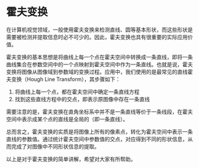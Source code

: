 # 霍夫变换

在计算机视觉领域，一般使用霍夫变换来检测直线、圆等基本形状，而这些形状是需要被检测并提取信息时必不可少的。因此，霍夫变换也具有很重要的实际应用价值。

霍夫变换的基本思想是将曲线上每一个点在霍夫空间中转换成一条直线，即将一条曲线集合在参数空间中的一个点映射到霍夫空间中作为一条直线。也就是说，霍夫变换将图像从图像域到参数域的变换过程。应用中，我们使用的是最常见的直线霍夫变换（Hough Line Transform），其步骤如下：

1. 将曲线上每一个点，都在霍夫空间中确定一条直线方程
2. 找到这些直线方程中的交点，即表示原图像中存在一条直线

需要注意的是，霍夫变换在直角坐标系中并不是一条直线等价于一条线段，在霍夫空间中表示成某个点的直线是全局的（即一条直线）。

总而言之，霍夫变换的实质是将图像上所有的像素点，转化为霍夫空间中表示一条直线的参数值。通过统计霍夫空间中参数值的交点，对应得到不同的形状信息，从而完成了对图像中不同形状信息的提取。

以上是对于霍夫变换的简单讲解，希望对大家有所帮助。
